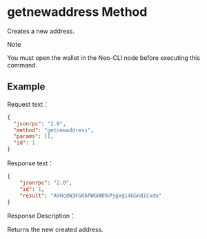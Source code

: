 # getnewaddress Method

Creates a new address.

> [!Note]
> You must open the wallet in the Neo-CLI node before executing this command.

## Example

Request text：

```json
{
  "jsonrpc": "2.0",
  "method": "getnewaddress",
  "params": [],
  "id": 1
}
```

Response text：

```json
{
    "jsonrpc": "2.0",
    "id": 1,
    "result": "AVHcdW3FGKbPWGHNhkPjgVgi4GGndiCxdo"
}
```

Response Description：

Returns the new created address.

